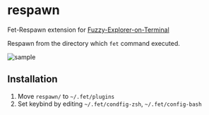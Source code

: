 # respawn
Fet-Respawn extension for [Fuzzy-Explorer-on-Terminal](https://github.com/Fuzzy-Explorer/Fuzzy-Explorer-on-Terminal)

Respawn from the directory which `fet` command executed.

![sample](https://user-images.githubusercontent.com/55144709/102305616-dd4d9380-3fa3-11eb-97c9-d8228c59f2cb.gif)

## Installation
1. Move `respawn/` to `~/.fet/plugins`
1. Set keybind by editing `~/.fet/condfig-zsh`, `~/.fet/config-bash`
